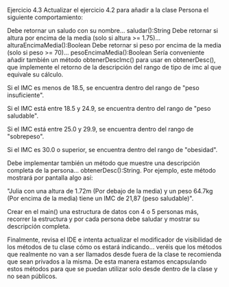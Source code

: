 Ejercicio 4.3
Actualizar el ejercicio 4.2 para añadir a la clase Persona el siguiente comportamiento:

Debe retornar un saludo con su nombre... saludar():String
Debe retornar si altura por encima de la media (solo si altura >= 1.75)... alturaEncimaMedia():Boolean
Debe retornar si peso por encima de la media (solo si peso >= 70)... pesoEncimaMedia():Boolean
Sería conveniente añadir también un método obtenerDescImc() para usar en obtenerDesc(), que implemente el retorno de la descripción del rango de tipo de imc al que equivale su cálculo.

Si el IMC es menos de 18.5, se encuentra dentro del rango de "peso insuficiente".

Si el IMC está entre 18.5 y 24.9, se encuentra dentro del rango de "peso saludable".

Si el IMC está entre 25.0 y 29.9, se encuentra dentro del rango de "sobrepeso".

Si el IMC es 30.0 o superior, se encuentra dentro del rango de "obesidad".

Debe implementar también un método que muestre una descripción completa de la persona... obtenerDesc():String. Por ejemplo, este método mostrará por pantalla algo así:

"Julia con una altura de 1.72m (Por debajo de la media) y un peso 64.7kg (Por encima de la media) tiene un IMC de 21,87 (peso saludable)". 

Crear en el main() una estructura de datos con 4 o 5 personas más, recorrer la estructura y por cada persona debe saludar y mostrar su descripción completa.

Finalmente, revisa el IDE e intenta actualizar el modificador de visibilidad de los métodos de tu clase cómo os estará indicando... veréis que los métodos que realmente no van a ser llamados desde 
fuera de la clase te recomienda que sean privados a la misma. 
De esta manera estamos encapsulando estos métodos para que se puedan utilizar solo desde dentro de la clase y no sean públicos.
